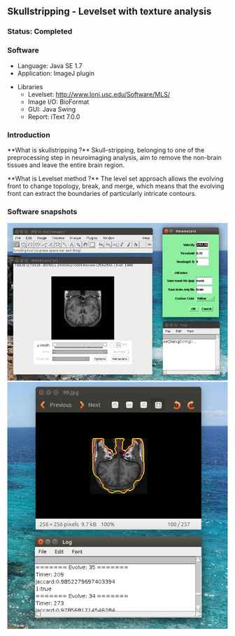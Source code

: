## Skullstripping - Levelset with texture analysis

### Status: Completed
### Software
- Language: Java SE 1.7
- Application: ImageJ plugin
* Libraries
  * Levelset: <http://www.loni.usc.edu/Software/MLS/>
  * Image I/O: BioFormat
  * GUI: Java Swing
  * Report: iText 7.0.0
  
### Introduction
<p> **What is skullstripping ?** Skull-stripping, belonging to one of the preprocessing step in neuroimaging analysis, aim to remove the non-brain tissues and leave the entire brain region.
<p> **What is Levelset method ?** The level set approach allows the evolving front to change topology, break, and merge, which means that the evolving front can extract the boundaries of particularly intricate contours. <https://math.berkeley.edu/~sethian/2006/Applications/Medical_Imaging/artery.html>

### Software snapshots
![Alt text](https://raw.githubusercontent.com/blueclowd/Skullstripping/a0df17e583b8cc1fbb0e18e06450a3c2d0daaadc/LevelSetCBEL.png)
![Alt text](https://raw.githubusercontent.com/blueclowd/Skullstripping/master/Illustration%202.png)

